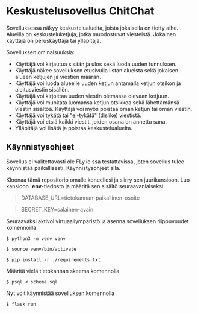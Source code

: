 # Keskustelusovellus ChitChat

Sovelluksessa näkyy keskustelualueita, joista jokaisella on tietty aihe. Alueilla on keskusteluketjuja, jotka muodostuvat viesteistä. Jokainen käyttäjä on peruskäyttäjä tai ylläpitäjä.

Sovelluksen ominaisuuksia:

- Käyttäjä voi kirjautua sisään ja ulos sekä luoda uuden tunnuksen.
- Käyttäjä näkee sovelluksen etusivulla listan alueista sekä jokaisen alueen ketjujen ja viestien määrän.
- Käyttäjä voi luoda alueelle uuden ketjun antamalla ketjun otsikon ja aloitusviestin sisällön.
- Käyttäjä voi kirjoittaa uuden viestin olemassa olevaan ketjuun.
- Käyttäjä voi muokata luomansa ketjun otsikkoa sekä lähettämänsä viestin sisältöä. Käyttäjä voi myös poistaa oman ketjun tai oman viestin.
- Käyttäjä voi tykätä tai "ei-tykätä" (dislike) viestistä.
- Käyttäjä voi etsiä kaikki viestit, joiden osana on annettu sana.
- Ylläpitäjä voi lisätä ja poistaa keskustelualueita.


## Käynnistysohjeet

Sovellus ei valitettavasti ole FLy.io:ssa testattavissa, joten sovellus tulee käynnistää paikallisesti. Käynnistysohjeet alla.

Kloonaa tämä repositorio omalle koneellesi ja siirry sen juurikansioon. Luo kansioon **.env**-tiedosto ja määritä sen sisältö seuraavanlaiseksi:

>DATABASE_URL=tietokannan-paikallinen-osoite

>SECRET_KEY=salainen-avain

Seuraavaksi aktivoi virtuaaliympäristö ja asenna sovelluksen riippuvuudet komennoilla

```$ python3 -m venv venv```

```$ source venv/bin/activate```

```$ pip install -r ./requirements.txt```

Määritä vielä tietokannan skeema komennolla

```$ psql < schema.sql```

Nyt voit käynnistää sovelluksen komennolla

```$ flask run```
